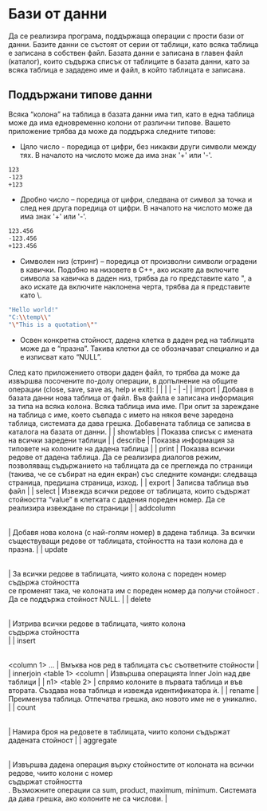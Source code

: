 #  Бази от данни

Да се реализира програма, поддържаща операции с прости бази от данни. Базите данни се състоят от серии от таблици, като всяка таблица е записана в собствен файл. Базата данни е записана в главен файл (каталог), които съдържа списък от таблиците в базата данни, като за всяка таблица е зададено име и файл, в който таблицата е записана.

## Поддържани типове данни

Всяка “колона” на таблица в базата данни има тип, като в една таблица може да има едновременно колони от различни типове. Вашето приложение трябва да може да поддържа следните типове:

- Цяло число - поредица от цифри, без никакви други символи между тях. В началото на числото може да има знак '+' или '-'.


```bash
123
-123
+123
```
- Дробно число – поредица от цифри, следвана от символ за точка и след нея друга поредица от цифри. В началото на числото може да има знак '+' или '-'.

```bash
123.456
-123.456
+123.456
```
- Символен низ (стринг) – поредица от произволни символи оградени в кавички. Подобно на низовете в C++, ако искате да включите символа за кавичка в даден низ, трябва да го представите като \", а ако искате да включите наклонена черта, трябва да я представите като \\.

```bash
"Hello world!"
"C:\\temp\\"
"\"This is a quotation\""
```
- Освен конкретна стойност, дадена клетка в даден ред на таблицата може да е “празна”. Такива клетки да се обозначават специално и да е изписват като “NULL”.


След като приложението отвори даден файл, то трябва да може да извършва посочените по-долу операции, в допълнение на общите операции (close, save, save as, help и exit):
|  |  |
| - | -|
| import <file name> | Добавя в базата данни нова таблица от файл. Във файла е записана информация за типа на всяка колона. Всяка таблица има име. При опит за зареждане на таблица с име, което съвпада с името на някоя вече заредена таблица, системата да дава грешка. Добавената таблица се записва в каталога на базата от данни. |
| showtables | Показва списък с имената на всички заредени таблици |
| describe <name> | Показва информация за типовете на колоните на дадена таблица |
| print <name> | Показва всички редове от дадена таблица. Да се реализира диалогов режим, позволяващ съдържанието на таблицата да се преглежда по страници (такива, че се събират на един екран) със следните команди: следваща страница, предишна страница,  изход. |
| export <name> <file name>  | Записва таблица във файл |
| select <column-n> <value> <table name> | Извежда всички редове от таблицата, които съдържат стойността “value” в клетката с дадения пореден номер. Да се реализира извеждане по страници |
| addcolumn <table name> <column name> <column type> | Добавя нова колона (с най-голям номер) в дадена таблица. За всички съществуващи редове от таблицата, стойността на тази колона да е празна. |
| update <table name> <search column n> <search value> <target column n> <target value> | За всички редове в таблицата, чиято колона с пореден номер <search column n> съдържа стойността <search column value> се променят така, че колоната им с пореден номер <target column n> да получи стойност <target value>. Да се поддържа стойност NULL. |
| delete <table name> <search column n> <search value> | Изтрива всички редове в таблицата, чиято колона <search column n> съдържа стойността <search column value> |
| insert <table name> <column 1> … <column n> | Вмъква нов ред в таблицата със съответните стойности |
| innerjoin <table 1> <column | Извършва операцията Inner Join над две таблици |
| n1> <table 2> <column n2> | спрямо колоните <column n1> в първата таблица и <column n2> във втората. Създава нова таблица и извежда идентификатора ѝ. |
| rename <old name> <new name> | Преименува таблица. Отпечатва грешка, ако новото име не е уникално. |
| count <table name> <search column n> <search value> | Намира броя на редовете в таблицата, чиито колони съдържат дадената стойност |
| aggregate <table name> <search column n> <search value> <target column n> <operation> | Извършва дадена операция върху стойностите от колоната <target column n> на всички редове, чиито колони с номер <search column n> съдържат стойността  <search value>.  Възможните операции са sum, product, maximum, minimum. Системата да дава грешка, ако колоните не са числови. |
